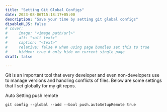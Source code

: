 ```yaml
---
title: "Setting Git Global Configs"
date: 2023-08-06T15:18:17+05:00
description: "Save your time by setting git global configs"
disableHLJS: false
# cover:
#     image: "<image path/url>"
#     alt: "<alt text>"
#     caption: "<text>"
#     relative: false # when using page bundles set this to true
#     hidden: true # only hide on current single page
draft: false

---
```

Git is an important tool that every developer and even non-developers use to manage versions and handling conflicts of files. Below are some settings that I set globally for my git repos.

Auto Setting push remote
```
git config --global --add --bool push.autoSetupRemote true
```
